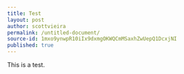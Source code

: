 ```yaml
---
title: Test
layout: post
author: scottvieira
permalink: /untitled-document/
source-id: 1mxo9ynwpR10iIx9dxmgOKWQCmMSaxhZwUepQ1DcxjNI
published: true
---
```

This is a test.

